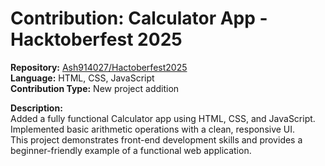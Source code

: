 # Contribution: Calculator App - Hacktoberfest 2025

**Repository:** [Ash914027/Hactoberfest2025](https://github.com/Ash914027/Hactoberfest2025)   
**Language:** HTML, CSS, JavaScript  
**Contribution Type:** New project addition  

**Description:**  
Added a fully functional Calculator app using HTML, CSS, and JavaScript.  
Implemented basic arithmetic operations with a clean, responsive UI.  
This project demonstrates front-end development skills and provides a beginner-friendly example of a functional web application.
